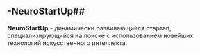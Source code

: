 ## -NeuroStartUp##
**NeuroStartUp** - динамически развивающийся стартап, специализирующийся на
 поиске с использованием новейших технологий искусственного интеллекта.
